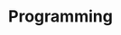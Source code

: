 ---
title: "Programming"
permalink: /programming/
excerpt: "the motivation of learning python here"
---